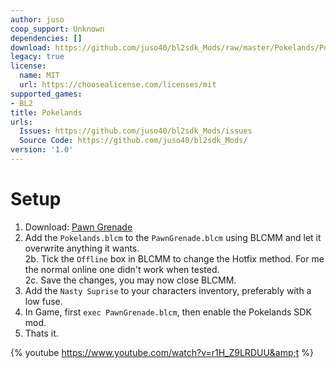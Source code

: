 ```yaml
---
author: juso
coop_support: Unknown
dependencies: []
download: https://github.com/juso40/bl2sdk_Mods/raw/master/Pokelands/Pokelands.zip
legacy: true
license:
  name: MIT
  url: https://choosealicense.com/licenses/mit
supported_games:
- BL2
title: Pokelands
urls:
  Issues: https://github.com/juso40/bl2sdk_Mods/issues
  Source Code: https://github.com/juso40/bl2sdk_Mods/
version: '1.0'
---
```

# Setup

1. Download: [Pawn Grenade](https://www.nexusmods.com/borderlands2/mods/234)  
2. Add the ``Pokelands.blcm`` to the ``PawnGrenade.blcm`` using BLCMM and let it overwrite anything it wants.  
2b. Tick the ``Offline`` box in BLCMM to change the Hotfix method. For me the normal online one didn't work when tested.  
2c. Save the changes, you may now close BLCMM.
3. Add the ``Nasty Suprise`` to your characters inventory, preferably with a low fuse.
4. In Game, first ``exec PawnGrenade.blcm``, then enable the Pokelands SDK mod.
5. Thats it.


{% youtube https://www.youtube.com/watch?v=r1H_Z9LRDUU&amp;t %}
